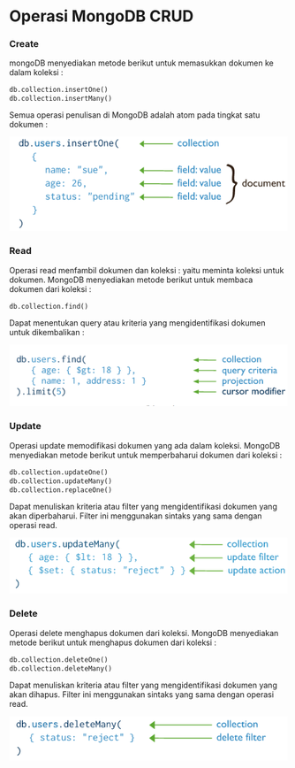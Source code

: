 # Operasi MongoDB CRUD

### Create

mongoDB menyediakan metode berikut untuk memasukkan dokumen  ke dalam koleksi :

    db.collection.insertOne()
    db.collection.insertMany()

Semua operasi penulisan di MongoDB adalah atom pada tingkat satu dokumen :

![0301](https://github.com/MegaOktavian/rhymes/blob/master/gambar%20naive/03-01/latihan/latihan%203/Screenshot%20from%202020-03-16%2003-30-07.png)

### Read

Operasi read menfambil dokumen dan koleksi : yaitu meminta koleksi untuk dokumen. MongoDB  menyediakan metode berikut untuk membaca dokumen dari koleksi :

    db.collection.find()

Dapat menentukan query atau kriteria yang mengidentifikasi dokumen untuk dikembalikan :

![0301](https://github.com/MegaOktavian/rhymes/blob/master/gambar%20naive/03-01/latihan/latihan%203/Screenshot%20from%202020-03-16%2003-41-47.png)

### Update

Operasi update memodifikasi dokumen yang ada dalam koleksi. MongoDB  menyediakan metode berikut untuk memperbaharui dokumen dari koleksi :

    db.collection.updateOne()
    db.collection.updateMany()
    db.collection.replaceOne()

Dapat menuliskan kriteria atau filter yang mengidentifikasi dokumen yang akan diperbaharui. Filter ini menggunakan sintaks yang sama dengan operasi read.

![0301](https://github.com/MegaOktavian/rhymes/blob/master/gambar%20naive/03-01/latihan/latihan%203/Screenshot%20from%202020-03-16%2003-41-58.png)

### Delete

Operasi delete menghapus dokumen dari koleksi. MongoDB  menyediakan metode berikut untuk menghapus dokumen dari koleksi :

    db.collection.deleteOne()
    db.collection.deleteMany()

Dapat menuliskan kriteria atau filter yang mengidentifikasi dokumen yang akan dihapus. Filter ini menggunakan sintaks yang sama dengan operasi read.

![0301](https://github.com/MegaOktavian/rhymes/blob/master/gambar%20naive/03-01/latihan/latihan%203/Screenshot%20from%202020-03-16%2003-42-14.png)